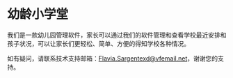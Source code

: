 # 幼龄小学堂

我们是一款幼儿园管理软件，家长可以通过我们的软件管理和查看学校最近安排和孩子状况，可以让家长们更轻松、简单、方便的得知学校各种情况。

如有疑问，请联系技术支持邮箱：Flavia.Sargentexd@vfemail.net，谢谢您的支持。
